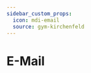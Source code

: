 ```yaml
---
sidebar_custom_props:
  icon: mdi-email
  source: gym-kirchenfeld
---
```


#  E-Mail


<Features />

